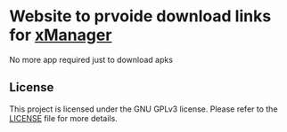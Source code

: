 # Website to prvoide download links for [xManager](https://github.com/Team-xManager/xManager)

No more app required just to download apks

## License

This project is licensed under the GNU GPLv3 license. Please refer to the [LICENSE](LICENSE) file for more details.
